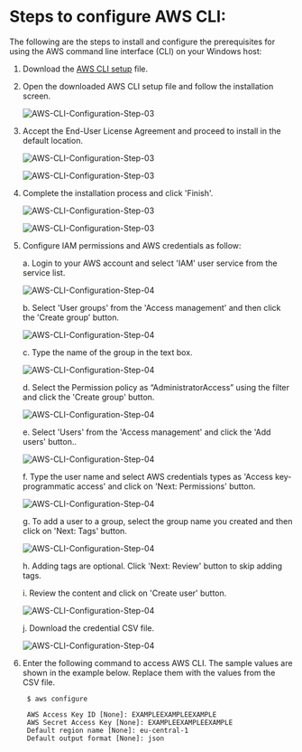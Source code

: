 # Steps to configure AWS CLI:
The following are the steps to install and configure the prerequisites for using the AWS command line interface (CLI) on your Windows host:

1. Download the [AWS CLI setup](https://awscli.amazonaws.com/AWSCLIV2.msi) file.

2. Open the downloaded AWS CLI setup file and follow the installation screen.
    
    ![AWS-CLI-Configuration-Step-03](../../Documents/Images/AWS-CLI-Configuration-Step-02.png)
    
3. Accept the End-User License Agreement and proceed to install in the default location. 

    ![AWS-CLI-Configuration-Step-03](../../Documents/Images/AWS-CLI-Configuration-Step-03-a.png)

    ![AWS-CLI-Configuration-Step-03](../../Documents/Images/AWS-CLI-Configuration-Step-03-b.png)

4. Complete the installation process and click 'Finish'.

     ![AWS-CLI-Configuration-Step-03](../../Documents/Images/AWS-CLI-Configuration-Step-04-a.png)

     ![AWS-CLI-Configuration-Step-03](../../Documents/Images/AWS-CLI-Configuration-Step-04-b.png)

5. Configure IAM permissions and AWS credentials as follow:

    a. Login to your AWS account and select 'IAM' user service from the service list.
    
    ![AWS-CLI-Configuration-Step-04](../../Documents/Images/AWS-CLI-Configuration-Step-05-a.png)

    b. Select 'User groups' from the 'Access management' and then click the 'Create group' button.

    ![AWS-CLI-Configuration-Step-04](../../Documents/Images/AWS-CLI-Configuration-Step-05-b.png)

    c. Type the name of the group in the text box.
    
    ![AWS-CLI-Configuration-Step-04](../../Documents/Images/AWS-CLI-Configuration-Step-05-c.png)

    d. Select the Permission policy as “AdministratorAccess” using the filter and click the 'Create group' button.
    
    ![AWS-CLI-Configuration-Step-04](../../Documents/Images/AWS-CLI-Configuration-Step-05-d.png)

    e. Select 'Users' from the 'Access management' and click the 'Add users' button..
        
    ![AWS-CLI-Configuration-Step-04](../../Documents/Images/AWS-CLI-Configuration-Step-05-e.png)

    f. Type the user name and select AWS credentials types as 'Access key-programmatic access' and click on 'Next: Permissions' button.

    ![AWS-CLI-Configuration-Step-04](../../Documents/Images/AWS-CLI-Configuration-Step-05-f.png)

    g. To add a user to a group, select the group name you created and then click on 'Next: Tags' button.        
    
    ![AWS-CLI-Configuration-Step-04](../../Documents/Images/AWS-CLI-Configuration-Step-05-g.png)

    h. Adding tags are optional. Click 'Next: Review' button to skip adding tags.  

    i. Review the content and click on 'Create user' button.
        
    ![AWS-CLI-Configuration-Step-04](../../Documents/Images/AWS-CLI-Configuration-Step-05-i.png)

    j. Download the credential CSV file.
    
    ![AWS-CLI-Configuration-Step-04](../../Documents/Images/AWS-CLI-Configuration-Step-05-j.png)

6. Enter the following command to access AWS CLI. The sample values are shown in the example below. Replace 
them with the values from the CSV file.

        $ aws configure
        
        AWS Access Key ID [None]: EXAMPLEEXAMPLEEXAMPLE
        AWS Secret Access Key [None]: EXAMPLEEXAMPLEEXAMPLE
        Default region name [None]: eu-central-1
        Default output format [None]: json
